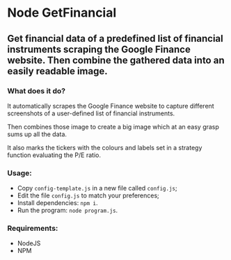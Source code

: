 # Node GetFinancial

## Get financial data of a predefined list of financial instruments scraping the Google Finance website. Then combine the gathered data into an easily readable image.

### What does it do?
It automatically scrapes the Google Finance website to capture different screenshots of a user-defined list of financial instruments.

Then combines those image to create a big image which at an easy grasp sums up all the data.

It also marks the tickers with the colours and labels set in a strategy function evaluating the P/E ratio.

### Usage:
- Copy `config-template.js` in a new file called `config.js`;
- Edit the file `config.js` to match your preferences;
- Install dependencies: `npm i`.
- Run the program: `node program.js`.

### Requirements:
 - NodeJS
 - NPM